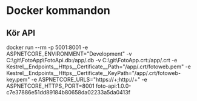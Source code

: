 # Docker kommandon

## Kör API
docker run --rm -p 5001:8001 -e ASPNETCORE_ENVIRONMENT="Development" -v C:\git\FotoApp\FotoApi\.db:/app/.db  -v C:\git\FotoApp\.crt:/app/.crt -e Kestrel__Endpoints__Https__Certificate__Path="/app/.crt/fotoweb.pem" -e Kestrel__Endpoints__Https__Certificate__KeyPath="/app/.crt/fotoweb-key.pem" -e ASPNETCORE_URLS="https://+;http://+" -e ASPNETCORE_HTTPS_PORT=8001 foto-api:1.0.0-c7e37886e51dd89184b80658da02233a5da0413f